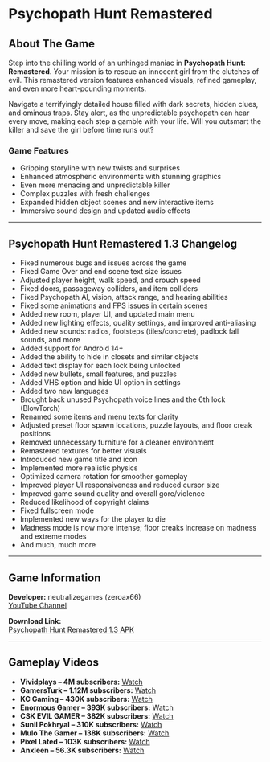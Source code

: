 # Psychopath Hunt Remastered

## About The Game
Step into the chilling world of an unhinged maniac in **Psychopath Hunt: Remastered**. Your mission is to rescue an innocent girl from the clutches of evil. This remastered version features enhanced visuals, refined gameplay, and even more heart-pounding moments.  

Navigate a terrifyingly detailed house filled with dark secrets, hidden clues, and ominous traps. Stay alert, as the unpredictable psychopath can hear every move, making each step a gamble with your life. Will you outsmart the killer and save the girl before time runs out?

### Game Features
- Gripping storyline with new twists and surprises  
- Enhanced atmospheric environments with stunning graphics  
- Even more menacing and unpredictable killer  
- Complex puzzles with fresh challenges  
- Expanded hidden object scenes and new interactive items  
- Immersive sound design and updated audio effects  

---

## Psychopath Hunt Remastered 1.3 Changelog
- Fixed numerous bugs and issues across the game  
- Fixed Game Over and end scene text size issues  
- Adjusted player height, walk speed, and crouch speed  
- Fixed doors, passageway colliders, and item colliders  
- Fixed Psychopath AI, vision, attack range, and hearing abilities  
- Fixed some animations and FPS issues in certain scenes  
- Added new room, player UI, and updated main menu  
- Added new lighting effects, quality settings, and improved anti-aliasing  
- Added new sounds: radios, footsteps (tiles/concrete), padlock fall sounds, and more  
- Added support for Android 14+  
- Added the ability to hide in closets and similar objects  
- Added text display for each lock being unlocked  
- Added new bullets, small features, and puzzles  
- Added VHS option and hide UI option in settings  
- Added two new languages  
- Brought back unused Psychopath voice lines and the 6th lock (BlowTorch)  
- Renamed some items and menu texts for clarity  
- Adjusted preset floor spawn locations, puzzle layouts, and floor creak positions  
- Removed unnecessary furniture for a cleaner environment  
- Remastered textures for better visuals  
- Introduced new game title and icon  
- Implemented more realistic physics  
- Optimized camera rotation for smoother gameplay  
- Improved player UI responsiveness and reduced cursor size  
- Improved game sound quality and overall gore/violence  
- Reduced likelihood of copyright claims  
- Fixed fullscreen mode  
- Implemented new ways for the player to die  
- Madness mode is now more intense; floor creaks increase on madness and extreme modes  
- And much, much more  

---

## Game Information
**Developer:** neutralizegames (zeroax66)  
[YouTube Channel](https://www.youtube.com/@zeroax66)  

**Download Link:**  
[Psychopath Hunt Remastered 1.3 APK](https://www.mediafire.com/file/g2d1ssqnzkk2cpv/Psychopath_Hunt_Remastered_1.3.apk/file)  

---

## Gameplay Videos
- **Vividplays – 4M subscribers:** [Watch](https://youtu.be/xlCk5Kqzaa8?si=ZsSakozMxpNC4uux)  
- **GamersTurk – 1.12M subscribers:** [Watch](https://youtu.be/nsLCpp3xWY8?si=y0KlfZVhP6JIcF4e)  
- **KC Gaming – 430K subscribers:** [Watch](https://youtu.be/oYRQ92-1Lz0?si=nWXsn_ZRAK8bwGJ7)  
- **Enormous Gamer – 393K subscribers:** [Watch](https://youtu.be/vnPbV8atdFg?si=38tOvtEJ7kPDDlEi)  
- **CSK EVIL GAMER – 382K subscribers:** [Watch](https://youtu.be/mkg84gEhe18?si=eFFH5vKVUXFNcK75)  
- **Sunil Pokhryal – 310K subscribers:** [Watch](https://youtu.be/DYwqLprCdTU?si=GQU5eve0_H1R9k_Z)  
- **Mulo The Gamer – 138K subscribers:** [Watch](https://youtu.be/Pj7GFccB188?si=sSazsnROhACUMDKW)  
- **Pixel Lated – 103K subscribers:** [Watch](https://youtu.be/uGJel57JmJw?si=-IumeniSfhYZXhBb)  
- **Anxleen – 56.3K subscribers:** [Watch](https://youtu.be/vKTUPFK4i9E?si=j3gHrlQAbaal9f2U)
